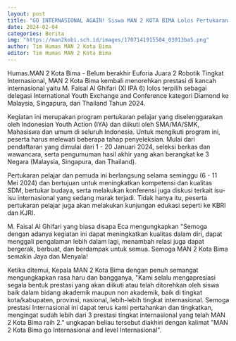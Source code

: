 ```yaml
---
layout: post
title: "GO INTERNASIONAL AGAIN! Siswa MAN 2 KOTA BIMA Lolos Pertukaran Pelajar dan Pemuda ke Tiga Negara"
date: 2024-02-04
categories: Berita
img: "https://man2kobi.sch.id/images/1707141915504_03913ba5.png"
author: Tim Humas MAN 2 Kota Bima
editor: Tim Humas MAN 2 Kota Bima
---
```



Humas.MAN 2 Kota Bima - Belum berakhir Euforia Juara 2 Robotik Tingkat Internasional, MAN 2 Kota Bima kembali menorehkan prestasi di kancah internasional yaitu M. Faisal Al Ghifari (XI IPA 6) lolos terpilih sebagai  delegasi International Youth Exchange and Conference kategori Diamond ke Malaysia, Singapura, dan Thailand Tahun 2024.

Kegiatan ini merupakan program pertukaran pelajar yang diselenggarakan oleh Indonesian Youth Action (IYA) dan diikuti oleh SMA/MA/SMK, Mahasiswa dan umum di seluruh Indonesia. Untuk mengikuti program ini, peserta harus melewati beberapa tahap penyeleksian. Mulai dari pendaftaran yang dimulai dari 1 - 20 Januari 2024, seleksi berkas dan wawancara, serta pengumuman hasil akhir yang akan berangkat ke 3 Negara (Malaysia, Singapura, dan Thailand).

Pertukaran pelajar dan pemuda ini berlangsung selama seminggu (6 - 11 Mei 2024) dan bertujuan untuk meningkatkan kompetensi dan kualitas SDM, bertukar budaya, serta melakukan konferensi juga diskusi terkait isu-isu internasional yang sedang marak terjadi. Tidak hanya itu, peserta pertukaran pelajar juga akan melakukan kunjungan edukasi seperti ke KBRI dan KJRI.

M. Faisal Al Ghifari yang biasa disapa Eca mengungkapkan "Semoga dengan adanya kegiatan ini dapat meningkatkan kualitas dalam diri, dapat menggali pengalaman lebih dalam lagi, menambah relasi juga dapat bergerak, berbuat, dan berdampak untuk semua. Semoga MAN 2 Kota Bima semakin Jaya dan Menyala!

Ketika ditemui, Kepala MAN 2 Kota Bima dengan penuh semangat mengungkapkan rasa haru dan bangganya, "Kami selalu mengapresiasi segala bentuk prestasi yang akan diikuti atau telah ditorehkan oleh siswa baik dalam bidang akademik maupun non akademik, baik di tingkat kota/kabupaten, provinsi, nasional, lebih-lebih tingkat internasional. Semoga prestasi Internasional ini dapat terus kami pertahankan dan tingkatkan, mengingat sudah lebih dari 3 prestasi tingkat internasional yang telah MAN 2 Kota Bima raih 2." ungkapan beliau tersebut diakhiri dengan kalimat "MAN 2 Kota Bima go Internasional and level Internasional".
